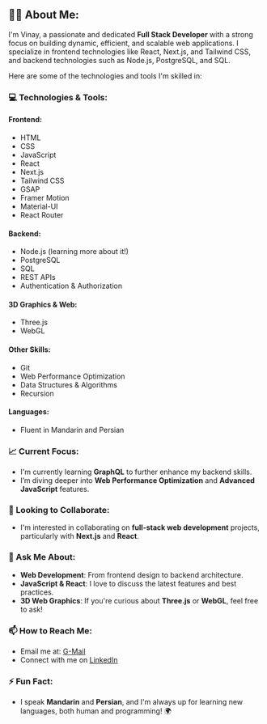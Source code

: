 ## 👨‍💻 About Me:
I'm Vinay, a passionate and dedicated **Full Stack Developer** with a strong focus on building dynamic, efficient, and scalable web applications. I specialize in frontend technologies like React, Next.js, and Tailwind CSS, and backend technologies such as Node.js, PostgreSQL, and SQL. 

Here are some of the technologies and tools I'm skilled in:

### 💻 Technologies & Tools:

#### **Frontend**:
- HTML
- CSS
- JavaScript
- React
- Next.js
- Tailwind CSS
- GSAP
- Framer Motion
- Material-UI
- React Router

#### **Backend**:
- Node.js (learning more about it!)
- PostgreSQL
- SQL
- REST APIs
- Authentication & Authorization

#### **3D Graphics & Web**:
- Three.js
- WebGL

#### **Other Skills**:
- Git
- Web Performance Optimization
- Data Structures & Algorithms
- Recursion

#### **Languages**:
- Fluent in Mandarin and Persian

### 📈 Current Focus:
- I'm currently learning **GraphQL** to further enhance my backend skills.
- I’m diving deeper into **Web Performance Optimization** and **Advanced JavaScript** features.

### 🌱 Looking to Collaborate:
- I'm interested in collaborating on **full-stack web development** projects, particularly with **Next.js** and **React**.

### 💬 Ask Me About:
- **Web Development**: From frontend design to backend architecture.
- **JavaScript & React**: I love to discuss the latest features and best practices.
- **3D Web Graphics**: If you're curious about **Three.js** or **WebGL**, feel free to ask!

### 📫 How to Reach Me:
- Email me at: [G-Mail](vinaykkumar248@gmail.com)
- Connect with me on [LinkedIn](https://www.linkedin.com/in/your-profile)

### ⚡ Fun Fact:
- I speak **Mandarin** and **Persian**, and I'm always up for learning new languages, both human and programming! 🌍

